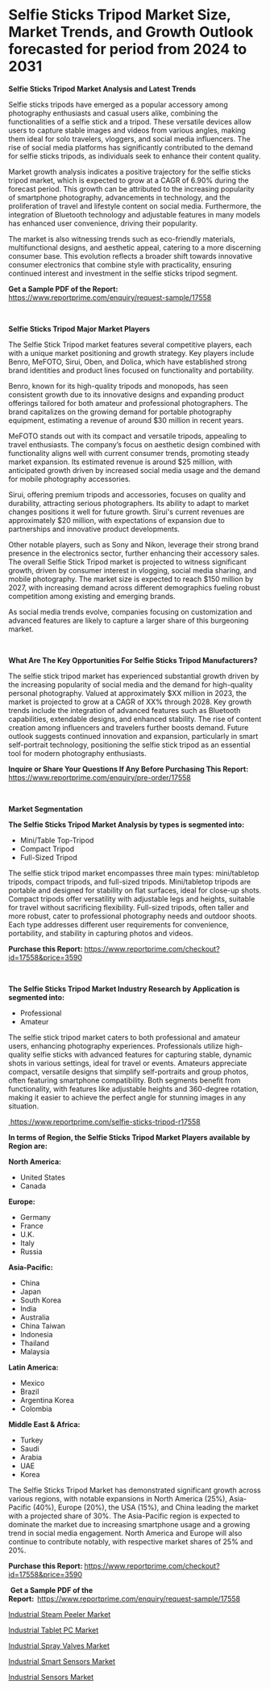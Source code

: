 <p><h1>Selfie Sticks Tripod Market Size, Market Trends, and Growth Outlook forecasted for period from 2024 to 2031</h1></p><p><strong>Selfie Sticks Tripod Market Analysis and Latest Trends</strong></p>
<p><p>Selfie sticks tripods have emerged as a popular accessory among photography enthusiasts and casual users alike, combining the functionalities of a selfie stick and a tripod. These versatile devices allow users to capture stable images and videos from various angles, making them ideal for solo travelers, vloggers, and social media influencers. The rise of social media platforms has significantly contributed to the demand for selfie sticks tripods, as individuals seek to enhance their content quality.</p><p>Market growth analysis indicates a positive trajectory for the selfie sticks tripod market, which is expected to grow at a CAGR of 6.90% during the forecast period. This growth can be attributed to the increasing popularity of smartphone photography, advancements in technology, and the proliferation of travel and lifestyle content on social media. Furthermore, the integration of Bluetooth technology and adjustable features in many models has enhanced user convenience, driving their popularity.</p><p>The market is also witnessing trends such as eco-friendly materials, multifunctional designs, and aesthetic appeal, catering to a more discerning consumer base. This evolution reflects a broader shift towards innovative consumer electronics that combine style with practicality, ensuring continued interest and investment in the selfie sticks tripod segment.</p></p>
<p><strong>Get a Sample PDF of the Report:&nbsp;</strong> <a href="https://www.reportprime.com/enquiry/request-sample/17558?utm_campaign=1943&utm_medium=2&utm_source=Github&utm_content=ia&utm_term=24122024&utm_id=selfie-sticks-tripod">https://www.reportprime.com/enquiry/request-sample/17558</a></p>
<p>&nbsp;</p>
<p><strong>Selfie Sticks Tripod Major Market Players</strong></p>
<p><p>The Selfie Stick Tripod market features several competitive players, each with a unique market positioning and growth strategy. Key players include Benro, MeFOTO, Sirui, Oben, and Dolica, which have established strong brand identities and product lines focused on functionality and portability. </p><p>Benro, known for its high-quality tripods and monopods, has seen consistent growth due to its innovative designs and expanding product offerings tailored for both amateur and professional photographers. The brand capitalizes on the growing demand for portable photography equipment, estimating a revenue of around $30 million in recent years.</p><p>MeFOTO stands out with its compact and versatile tripods, appealing to travel enthusiasts. The company’s focus on aesthetic design combined with functionality aligns well with current consumer trends, promoting steady market expansion. Its estimated revenue is around $25 million, with anticipated growth driven by increased social media usage and the demand for mobile photography accessories.</p><p>Sirui, offering premium tripods and accessories, focuses on quality and durability, attracting serious photographers. Its ability to adapt to market changes positions it well for future growth. Sirui's current revenues are approximately $20 million, with expectations of expansion due to partnerships and innovative product developments.</p><p>Other notable players, such as Sony and Nikon, leverage their strong brand presence in the electronics sector, further enhancing their accessory sales. The overall Selfie Stick Tripod market is projected to witness significant growth, driven by consumer interest in vlogging, social media sharing, and mobile photography. The market size is expected to reach $150 million by 2027, with increasing demand across different demographics fueling robust competition among existing and emerging brands. </p><p>As social media trends evolve, companies focusing on customization and advanced features are likely to capture a larger share of this burgeoning market.</p></p>
<p>&nbsp;</p>
<p><strong>What Are The Key Opportunities For Selfie Sticks Tripod Manufacturers?</strong></p>
<p><p>The selfie stick tripod market has experienced substantial growth driven by the increasing popularity of social media and the demand for high-quality personal photography. Valued at approximately $XX million in 2023, the market is projected to grow at a CAGR of XX% through 2028. Key growth trends include the integration of advanced features such as Bluetooth capabilities, extendable designs, and enhanced stability. The rise of content creation among influencers and travelers further boosts demand. Future outlook suggests continued innovation and expansion, particularly in smart self-portrait technology, positioning the selfie stick tripod as an essential tool for modern photography enthusiasts.</p></p>
<p><strong>Inquire or Share Your Questions If Any Before Purchasing This Report:</strong> <a href="https://www.reportprime.com/enquiry/pre-order/17558?utm_campaign=1943&utm_medium=2&utm_source=Github&utm_content=ia&utm_term=24122024&utm_id=selfie-sticks-tripod">https://www.reportprime.com/enquiry/pre-order/17558</a></p>
<p>&nbsp;</p>
<p><strong>Market Segmentation</strong></p>
<p><strong>The Selfie Sticks Tripod Market Analysis by types is segmented into:</strong></p>
<p><ul><li>Mini/Table Top-Tripod</li><li>Compact Tripod</li><li>Full-Sized Tripod</li></ul></p>
<p><p>The selfie stick tripod market encompasses three main types: mini/tabletop tripods, compact tripods, and full-sized tripods. Mini/tabletop tripods are portable and designed for stability on flat surfaces, ideal for close-up shots. Compact tripods offer versatility with adjustable legs and heights, suitable for travel without sacrificing flexibility. Full-sized tripods, often taller and more robust, cater to professional photography needs and outdoor shoots. Each type addresses different user requirements for convenience, portability, and stability in capturing photos and videos.</p></p>
<p><strong>Purchase this Report:&nbsp;</strong><a href="https://www.reportprime.com/checkout?id=17558&price=3590&utm_campaign=1943&utm_medium=2&utm_source=Github&utm_content=ia&utm_term=24122024&utm_id=selfie-sticks-tripod">https://www.reportprime.com/checkout?id=17558&price=3590</a></p>
<p>&nbsp;</p>
<p><strong>The Selfie Sticks Tripod Market Industry Research by Application is segmented into:</strong></p>
<p><ul><li>Professional</li><li>Amateur</li></ul></p>
<p><p>The selfie stick tripod market caters to both professional and amateur users, enhancing photography experiences. Professionals utilize high-quality selfie sticks with advanced features for capturing stable, dynamic shots in various settings, ideal for travel or events. Amateurs appreciate compact, versatile designs that simplify self-portraits and group photos, often featuring smartphone compatibility. Both segments benefit from functionality, with features like adjustable heights and 360-degree rotation, making it easier to achieve the perfect angle for stunning images in any situation.</p></p>
<p><a href="https://www.reportprime.com/selfie-sticks-tripod-r17558?utm_campaign=1943&utm_medium=2&utm_source=Github&utm_content=ia&utm_term=24122024&utm_id=selfie-sticks-tripod">&nbsp;https://www.reportprime.com/selfie-sticks-tripod-r17558</a></p>
<p><strong>In terms of Region, the Selfie Sticks Tripod Market Players available by Region are:</strong></p>
<p>
    <p> <strong> North America: </strong>
        <ul>
            <li>United States</li>
            <li>Canada</li>
        </ul>
        </p> 
    <p> <strong> Europe: </strong>
        <ul>
            <li>Germany</li>
            <li>France</li>
            <li>U.K.</li>
            <li>Italy</li>
            <li>Russia</li>
        </ul>
        </p> 
    <p> <strong> Asia-Pacific: </strong>
        <ul>
            <li>China</li>
            <li>Japan</li>
            <li>South Korea</li>
            <li>India</li>
            <li>Australia</li>
            <li>China Taiwan</li>
            <li>Indonesia</li>
            <li>Thailand</li>
            <li>Malaysia</li>
        </ul>
        </p> 
    <p> <strong> Latin America: </strong>
        <ul>
            <li>Mexico</li>
            <li>Brazil</li>
            <li>Argentina Korea</li>
            <li>Colombia</li>
        </ul>
        </p> 
    <p> <strong> Middle East & Africa: </strong>
        <ul>
            <li>Turkey</li>
            <li>Saudi</li>
            <li>Arabia</li>
            <li>UAE</li>
            <li>Korea</li>
        </ul>
    </p>
    </p>
<p><p>The Selfie Sticks Tripod Market has demonstrated significant growth across various regions, with notable expansions in North America (25%), Asia-Pacific (40%), Europe (20%), the USA (15%), and China leading the market with a projected share of 30%. The Asia-Pacific region is expected to dominate the market due to increasing smartphone usage and a growing trend in social media engagement. North America and Europe will also continue to contribute notably, with respective market shares of 25% and 20%.</p></p>
<p><strong>Purchase this Report: </strong><a href="https://www.reportprime.com/checkout?id=17558&price=3590&utm_campaign=1943&utm_medium=2&utm_source=Github&utm_content=ia&utm_term=24122024&utm_id=selfie-sticks-tripod">https://www.reportprime.com/checkout?id=17558&price=3590</a></p>
<p>&nbsp;<strong>Get a Sample PDF of the Report:&nbsp;&nbsp;</strong><a href="https://www.reportprime.com/enquiry/request-sample/17558?utm_campaign=1943&utm_medium=2&utm_source=Github&utm_content=ia&utm_term=24122024&utm_id=selfie-sticks-tripod">https://www.reportprime.com/enquiry/request-sample/17558</a></p>
<p><strong></strong></p>
<p><p><a href="https://www.linkedin.com/pulse/driving-forces-global-industrial-steam-peeler-market-trends-bkpof?utm_campaign=1943&utm_medium=2&utm_source=Github&utm_content=ia&utm_term=24122024&utm_id=selfie-sticks-tripod">Industrial Steam Peeler Market</a></p><p><a href="https://www.linkedin.com/pulse/rev-athenaur-okk4f?utm_campaign=1943&utm_medium=2&utm_source=Github&utm_content=ia&utm_term=24122024&utm_id=selfie-sticks-tripod">Industrial Tablet PC Market</a></p><p><a href="https://www.linkedin.com/pulse/industrial-spray-valves-market-size-projected-expand-92-cagr-engde?utm_campaign=1943&utm_medium=2&utm_source=Github&utm_content=ia&utm_term=24122024&utm_id=selfie-sticks-tripod">Industrial Spray Valves Market</a></p><p><a href="https://www.linkedin.com/pulse/industrial-smart-sensors-market-investigation-industry-evolution-pnc8e?utm_campaign=1943&utm_medium=2&utm_source=Github&utm_content=ia&utm_term=24122024&utm_id=selfie-sticks-tripod">Industrial Smart Sensors Market</a></p><p><a href="https://www.linkedin.com/pulse/future-market-trends-industrial-sensors-forecasting-size-25x3e?utm_campaign=1943&utm_medium=2&utm_source=Github&utm_content=ia&utm_term=24122024&utm_id=selfie-sticks-tripod">Industrial Sensors Market</a></p></p>